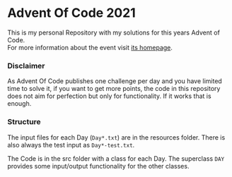 # Advent Of Code 2021

This is my personal Repository with my solutions for this years Advent of Code.   
For more information about the event visit [its homepage](https://adventofcode.com/).

### Disclaimer
As Advent Of Code publishes one challenge per day and you have limited time to solve it, if you want to get more points, 
the code in this repository does not aim for perfection but only for functionality.
If it works that is enough.

### Structure
The input files for each Day (`Day*.txt`) are in the resources folder. There is also always the test input as `Day*-test.txt`.

The Code is in the src folder with a class for each Day. The superclass `DAY` provides some input/output functionality for the other classes.
